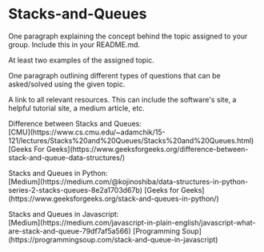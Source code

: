 # Stacks-and-Queues


One paragraph explaining the concept behind the topic assigned to your group. Include this in your README.md.




At least two examples of the assigned topic.




One paragraph outlining different types of questions that can be asked/solved using the given topic.




A link to all relevant resources. This can include the software's site, a helpful tutorial site, a medium article, etc.

<p> Difference between Stacks and Queues: <br>
[CMU](https://www.cs.cmu.edu/~adamchik/15-121/lectures/Stacks%20and%20Queues/Stacks%20and%20Queues.html)
[Geeks For Geeks](https://www.geeksforgeeks.org/difference-between-stack-and-queue-data-structures/) </p>

<p> Stacks and Queues in Python: <br>
[Medium](https://medium.com/@kojinoshiba/data-structures-in-python-series-2-stacks-queues-8e2a1703d67b)
[Geeks for Geeks](https://www.geeksforgeeks.org/stack-and-queues-in-python/) </p>

<p> Stacks and Queues in Javascript: <br>
[Medium](https://medium.com/javascript-in-plain-english/javascript-what-are-stack-and-queue-79df7af5a566)
[Programming Soup](https://programmingsoup.com/stack-and-queue-in-javascript) </p>

